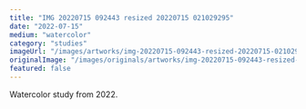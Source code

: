 ```yaml
---
title: "IMG 20220715 092443 resized 20220715 021029295"
date: "2022-07-15"
medium: "watercolor"
category: "studies"
imageUrl: "/images/artworks/img-20220715-092443-resized-20220715-021029295.jpeg"
originalImage: "/images/originals/artworks/img-20220715-092443-resized-20220715-021029295.jpeg"
featured: false
---
```


Watercolor study from 2022.
